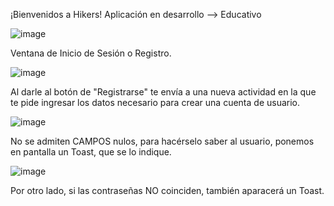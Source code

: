 ¡Bienvenidos a Hikers! Aplicación en desarrollo --> Educativo

![image](https://github.com/user-attachments/assets/72f63574-3112-4289-ba04-5ca183a1b882)

Ventana de Inicio de Sesión o Registro.


![image](https://github.com/user-attachments/assets/74a9125b-7c96-4392-bcb9-aa3efec9d19c)

Al darle al botón de "Registrarse" te envía a una nueva actividad en la que te pide ingresar los datos necesario para crear una cuenta de usuario.


![image](https://github.com/user-attachments/assets/794aefc9-d612-4548-bdb3-fbba99cd7b1b)

No se admiten CAMPOS nulos, para hacérselo saber al usuario, ponemos en pantalla un Toast, que se lo indique.


![image](https://github.com/user-attachments/assets/95d1f6cd-867d-4c50-97c5-bf011f25dab5)

Por otro lado, si las contraseñas NO coinciden, también aparacerá un Toast.








